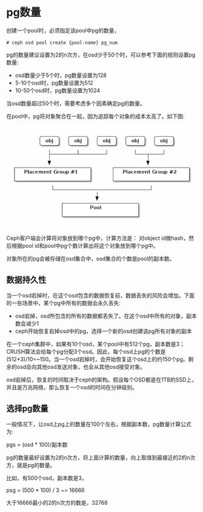 # pg数量
创建一个pool时，必须指定该pool中pg的数量，

```
# ceph osd pool create {pool-name} pg_num
```

pg的数量建议设置为2的n次方，在osd少于50个时，可以参考下面的规则设置pg数量:  

* osd数量少于5个时，pg数量设置为128
* 5-10个osd时，pg数量设置为512
* 10-50个osd时，pg数量设置为1024

当osd数量超过50个时，需要考虑多个因素确定pg的数量。


在pool中，pg将对象聚合在一起，因为追踪每个对象的成本太高了。如下图:  

![pg-overview](resources/pg-overview.png)


Ceph客户端会计算将对象放到哪个pg中，计算方法是： 对object id做hash，然后根据pool id和pool中pg个数计算出将这个对象放到哪个pg中。  

对象所在的pg会被存储在osd集合中，osd集合的个数是pool的副本数。  


## 数据持久性
当一个osd宕掉时，在这个osd包含的数据恢复前，数据丢失的风险会增加。下面的一些场景中，某个pg中所有的数据会永久丢失:  

* osd宕掉，osd所包含的所有的数据都丢失了。在这个osd中所有的对象，副本数会减少1
* ceph开始恢复宕掉osd中的pg，选择一个新的osd创建该pg所有对象的副本


在一个ceph集群中，如果有10个osd，某个pool中有512个pg，副本数是3；CRUSH算法会给每个pg分配3个osd。因此，每个osd上pg的个数是(512*3)/10=~150。当一个osd宕掉时，会开始恢复这个osd上的约150个pg。剩余的osd会向其他osd发送对象，也会从其他osd接受对象。  

osd宕掉后，恢复的时间取决于ceph的架构。假设每个OSD都是在1TB的SSD上，并且是万兆网络，那么恢复一个osd的时间在分钟级别。



## 选择pg数量
一般情况下，让osd上pg上的数量在100个左右，根据副本数，pg数量计算公式为:  

pgs = (osd * 100)/副本数

pg的数量最好设置为2的n次方，将上面计算的数量，向上取值到最接近的2的n次方，就是pg的数量。

比如，有500个osd，副本数是3，

psg = (500 * 100) / 3 ~= 16666

大于16666最小的2的n次方的数是，32768


















